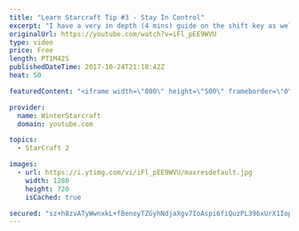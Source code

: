 ```yaml
---
title: "Learn Starcraft Tip #3 - Stay In Control"
excerpt: "I have a very in depth (4 mins) guide on the shift key as well here https://www.youtube.com/watch?v=7x9pHr544oY"
originalUrl: https://youtube.com/watch?v=iFl_pEE9WVU
type: video
price: Free
length: PT1M42S
publishedDateTime: 2017-10-24T21:18:42Z
heat: 50

featuredContent: "<iframe width=\"800\" height=\"500\" frameborder=\"0\" src=\"https://www.youtube.com/embed/iFl_pEE9WVU\" allow=\"accelerometer; autoplay; encrypted-media; gyroscope; picture-in-picture\" allowfullscreen></iframe>"

provider:
  name: WinterStarcraft
  domain: youtube.com

topics:
  - StarCraft 2

images:
  - url: https://i.ytimg.com/vi/iFl_pEE9WVU/maxresdefault.jpg
    width: 1280
    height: 720
    isCached: true

secured: "sz+h8zvATyWwnxkL+fBenoyTZGyhNdjaXgv7IoAspi6fiQuzPL396xUrX1IopRkbFsDa7XfbPv0pYzFYzLIZM+rEwU1j7I9kD6sgQ4gr9GB5msVufCKjoNkhlSabOE/vonErcnUSvuArnykPx2s0rVa/4GyCCdpAC5qdKJm/MeMbD23Rhpck1i/1AILOKl6dgQxk4Ietwksqbekt2AJISDmxU9fxRwcVBxvuiZyuCexcYUdway2xDBKuh1AfWzDWZUi14eqK0iI5KiHAKiR/yR1mTr5kLnmCnyzFBf+WCaCa15DmhEaDYurr2RnTWpqze2MxjQaDZpAfKA/ksf3bDp8ZimfuQYTsUzMft89+UG9ry6oE/nC050ebD00z+oHy3KL2i2e4rTJvkBVkEXCdFMaQEFFkN1kwmWmXId0XE4k=;LWhKNGkbB0nENnsBtTYqUQ=="
---
```


